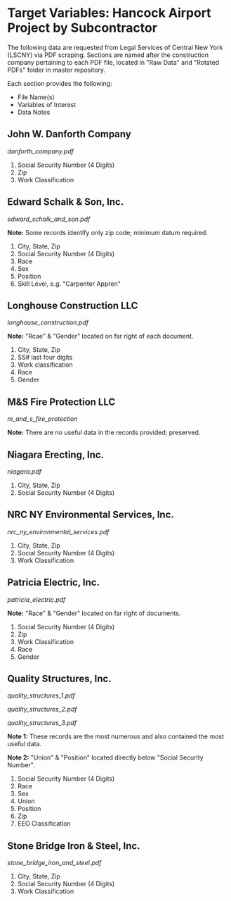 # Target Variables: Hancock Airport Project by Subcontractor

The following data are requested from Legal Services of Central New York (LSCNY) via PDF scraping. Sections are named after the construction company pertaining to each PDF file, located in "Raw Data" and "Rotated PDFs" folder in master repository.

Each section provides the following:

* File Name(s)
* Variables of Interest
* Data Notes

## John W. Danforth Company

*danforth_company.pdf*

1. Social Security Number (4 Digits) 
2. Zip
3. Work Classification

## Edward Schalk & Son, Inc.

*edward_schalk_and_son.pdf*

**Note:** Some records identify only zip code; minimum datum required. 

1. City, State, Zip
2. Social Security Number (4 Digits) 
3. Race
4. Sex
5. Position
6. Skill Level, e.g. "Carpenter Appren" 

## Longhouse Construction LLC

*longhouse_construction.pdf*

**Note:** "Rcae" & "Gender" located on far right of each document.

1. City, State, Zip
2. SS# last four digits
3. Work classification 
4. Race
5. Gender

## M&S Fire Protection LLC

*m_and_s_fire_protection*

**Note:** There are no useful data in the records provided; preserved.

## Niagara Erecting, Inc.

*niagara.pdf*

1. City, State, Zip
2. Social Security Number (4 Digits) 

## NRC NY Environmental Services, Inc.

*nrc_ny_environmental_services.pdf*

1. City, State, Zip
2. Social Security Number (4 Digits) 
3. Work Classification

## Patricia Electric, Inc.

*patricia_electric.pdf*

**Note:** "Race" & "Gender" located on far right of documents.

1. Social Security Number (4 Digits) 
2. Zip
3. Work Classification
4. Race
5. Gender

## Quality Structures, Inc.

*quality_structures_1.pdf*
 
*quality_structures_2.pdf*
 
*quality_structures_3.pdf*

**Note 1:** These records are the most numerous and also contained the most useful data. 
 
**Note 2:** "Union" & "Position" located directly below "Social Security Number".

1. Social Security Number (4 Digits) 
2. Race
3. Sex
4. Union
5. Position 
6. Zip
7. EEO Classification

## Stone Bridge Iron & Steel, Inc.

*stone_bridge_iron_and_steel.pdf*

1. City, State, Zip
2. Social Security Number (4 Digits) 
3. Work Classification
